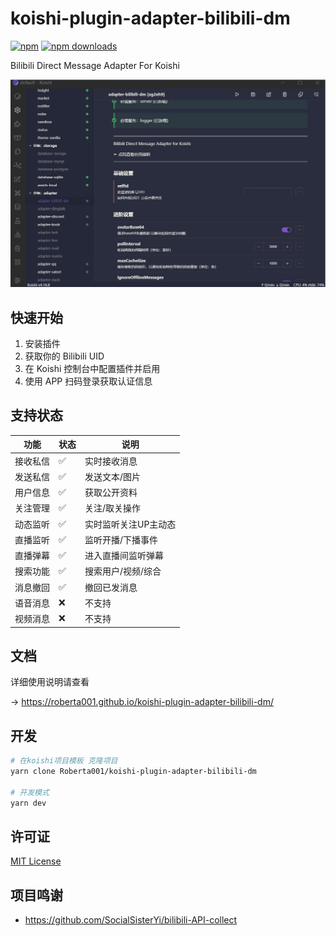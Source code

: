 # koishi-plugin-adapter-bilibili-dm

[![npm](https://img.shields.io/npm/v/koishi-plugin-adapter-bilibili-dm?style=flat-square)](https://www.npmjs.com/package/koishi-plugin-adapter-bilibili-dm)  [![npm downloads](https://img.shields.io/npm/dm/koishi-plugin-adapter-bilibili-dm)](https://www.npmjs.com/package/koishi-plugin-adapter-bilibili-dm)

Bilibili Direct Message Adapter For Koishi

![preview.gif](https://raw.githubusercontent.com/Roberta001/koishi-plugin-adapter-bilibili-dm/refs/heads/docs/screenshot/preview.gif)

## 快速开始

1. 安装插件
2. 获取你的 Bilibili UID
3. 在 Koishi 控制台中配置插件并启用
4. 使用 APP 扫码登录获取认证信息

## 支持状态

| 功能     | 状态 | 说明                 |
| -------- | ---- | -------------------- |
| 接收私信 | ✅    | 实时接收消息         |
| 发送私信 | ✅    | 发送文本/图片        |
| 用户信息 | ✅    | 获取公开资料         |
| 关注管理 | ✅    | 关注/取关操作        |
| 动态监听 | ✅    | 实时监听关注UP主动态 |
| 直播监听 | ✅    | 监听开播/下播事件    |
| 直播弹幕 | ✅    | 进入直播间监听弹幕   |
| 搜索功能 | ✅    | 搜索用户/视频/综合   |
| 消息撤回 | ✅    | 撤回已发消息         |
| 语音消息 | ❌    | 不支持               |
| 视频消息 | ❌    | 不支持               |

## 文档

详细使用说明请查看 

-> https://roberta001.github.io/koishi-plugin-adapter-bilibili-dm/

## 开发

```bash
# 在koishi项目模板 克隆项目
yarn clone Roberta001/koishi-plugin-adapter-bilibili-dm

# 开发模式
yarn dev
```

## 许可证

[MIT License](LICENSE)

## 项目鸣谢

- https://github.com/SocialSisterYi/bilibili-API-collect